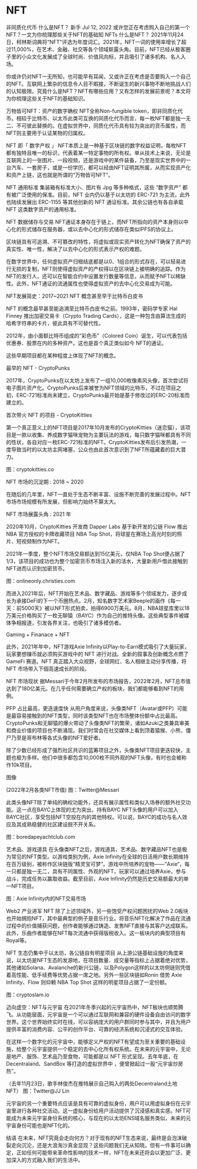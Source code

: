 # NFT
非同质化代币
什么是NFT？
新手
Jul 12, 2022
或许您正在考虑购入自己的第一个NFT？一文为你梳理那些关于NFT的基础知
NFTs
什么是NFT？
2021年11月24日，柯林斯词典将“NFT”评选为年度词汇。2021年，NFT一词的使用率增长了超过11,000%，在艺术、金融、社交等各个领域崭露头角。目前，NFT已经从极客圈子里的小众文化发展成了全球时尚、价值风向标，并且吸引了诸多机构、名人入场。

你或许仍对NFT一无所知，也可能早有耳闻，又或许正在考虑是否要购入一个自己的NFT。互联网上繁杂的信息令人目不暇接，不断诞生的新兴事物不断地挑战人们的认知极限。究竟什么是NFT？NFT有哪些应用？又有怎样的发展前景呢？本文将为你梳理这些关于NFT的基础知识。

万物皆可NFT：资产的数字确权
NFT全称Non-fungible token，即非同质化代币。相较于比特币、以太币此类可互换的同质化代币而言，每一枚NFT都是独一无二、不可彼此替换的。在虚拟世界中，同质化代币具有较为突出的货币属性，而NFT则主要用于认证某物的归属权。

NFT 即「 数字产权 」
NFT本质上是一种基于区块链的数字权益证明，每枚NFT都有独特且唯一的标识，代表着某一特定事物的所有权。单从技术上来说，无论是互联网上的一张图片、一段视频，还是游戏中的某件装备，乃至是现实世界中的一台汽车、一套房子，或是一份学历，都可以经由NFT证明其所属，从而实现资产化和资产上链，这也就是所谓的“万物皆可NFT”。

NFT 通用标准
集装箱有标准大小、图片有 Jpg 等多种格式，这些 “数字资产” 都有被广泛使用的保准。目前，NFT 业内仍以基于以太坊的 ERC-721 为主流，此外也陆续发展出 ERC-1155 等其他创新的 NFT 通证标准。其余公链也有各自承载 NFT 这类数字资产的通用标准。

NFT 数据储存与交易
NFT通证本身存在于链上，而NFT所指向的资产本身则以中心化的形式储存在服务器，或以去中心化的形式储存在类似IPFS的协议上。

区块链具有可追溯、不可篡改的特性，将虚拟或现实资产转化为NFT确保了资产的真实性、唯一性，解决了以去中心化的形式表示产权的难题。

在数字世界中，任何虚拟资产归根结底都是以0、1组合的形式存在，可以轻易进行无损的复制，NFT则使得虚拟资产的产权得以在区块链上被明确的追踪。作为NFT的发行人，还可以在智能合约中设置发行数量等信息，从而赋予NFT以稀缺性。此外，NFT通证的流通属性也使得虚拟资产的去中心化交易成为可能。

NFT发展简史：2017~2021
NFT 概念甚至早于比特币白皮书

NFT 的概念最早甚至能追溯至比特币白皮书之前。1993年，密码学专家 Hal Finney 推出加密交易卡（Crypto Trading Cards），这是一种包含由算法生成的哈希字符串的卡片，彼此具有不可替代性。

2012年，由小面额比特币组成的“彩色币”（Colored Coin）诞生，可以代表包括优惠券、股票在内的多种资产。这也是首个真正类似如今 NFT的通证。

这些早期项目都在某种程度上体现了NFT的概念。

最早的 NFT - CryptoPunks

2017年，CryptoPunks在以太坊上发布了一组10,000枚像素风头像，首次尝试将电子图片资产化。CryptoPunks后来被誉为NFT领域的比特币，不过在项目之初，ERC-721标准尚未建立，CryptoPunks最开始是基于修改过的ERC-20标准而建立的。

首次带火 NFT 的项目 - CryptoKitties

第一个真正意义上的NFT项目是2017年10月发布的CryptoKitties（迷恋猫），该项目是一款以收集、养成数字猫咪宠物为主要玩法的游戏，每只数字猫咪都具有不同的性状，各自对应一枚ERC-721标准的NFT。CryptoKitties发布后引发热潮，一度导致当时的以太坊主网堵塞，公众也由此首次意识到了NFT所蕴藏着的巨大潜力。



图：cryptokitties.co

NFT 市场的沉淀期 : 2018 ~ 2020

在随后的几年里，NFT一直处于生态不断丰富、设施不断完善的发展过程中。NFT市场市场规模有所发展，但影响力始终不算太大。

NFT 市场展露头角 : 2021 年

2020年10月，CryptoKitties 开发商 Dapper Labs 基于新开发的公链 Flow 推出 NBA 官方授权的卡牌收藏项目 NBA Top Shot，将球星在赛场上高光时刻的照片、短视频制作为NFT。

2021年一季度，整个NFT市场交易额达到15亿美元，仅NBA Top Shot便占据了1/3，该项目的成功也为整个加密货币市场注入新的活水，大量新用戶借此接触到NFT进而认识到加密货币。



图：onlineonly.christies.com

而进入2021年后，NFT开始在艺术品、数字藏品、游戏等多个领域发力，逐步成长为承接DeFi的下一个币圈热点。2月，知名数字艺术家Beeple的画作《每一天：前5000天》被以NFT形式拍卖，拍得6900万美元。8月，NBA球星库里以18万美元价格购买了一枚无聊猿（BAYC）作为自己的推特头像。这些典型事件被媒体争相报道，引发各界关注，也吸引了诸多模仿者。

Gaming + Finanace + NFT

此外，2021年年中，NFT游戏Axie Infinity以Play-to-Earn模式吸引了大量玩家，玩家要想赚币就必须购买游戏中的 NFT 进行对战。全新的叙事及创新概念点燃了 GameFi 赛道。NFT 真正踏入大众视野，全球网红、名人相继主动分享传播，将 NFT 市场带入下個高速成长的阶段。

NFT 市场现状
据Messari于今年2月所发布的市场报告，2022年2月，NFT总市值达到了180亿美元。在几乎任何需要确立产权的板块，我们都能够看到NFT的用例。

PFP 占比最高，更迭速度快
从用户角度来说，头像类NFT（Avatar或PFP）可能是最容易接触到的NFT类型，同时该类型NFT也在市场整体份额中占比最高。CryptoPunks和无聊猿的爆火带动了头像类NFT的繁荣，诸如Azuki之类兼具审美和商业价值的项目也不断涌现。我们时常会在社交媒体上看到顶着猿猴、小熊、僵尸乃至是哥布林等各式头像的NFT爱好者。

除了少数已经形成了强烈社区共识的蓝筹项目之外，头像类NFT项目更迭较快，主题也极为多样。他们中很多都包含10,000枚不同外观的NFT头像，有时也会被称作10k项目。

图像

(2022年2月各类NFT市值)
图：Twitter@Messari

此类头像NFT除了单纯的确权功能外，还具有展示属性和类似入场券的额外社交功能。这一点在BAYC上体现的尤为突出，持有BAYC NFT头像的用户可以加入BAYC社区，享受包括NFT空投在内的其他特权。可以说，BAYC的成功与名人效应及其成熟稳健的社区建设脱不开关系。


图：boredapeyachtclub.com

艺术品、游戏道具
在头像类NFT之后，游戏道具、艺术品、数字藏品NFT也是极为常见的NFT类型。以游戏类别为例，Axie Infinity在全球的日活用户数长期维持在百万级别，被称作区块链版“精灵宝可梦”。游戏中所培养的宠物——”Axie“，每一只都是独一无二，具有不同属性、外观的NFT，玩家可以通过培养Axie，参与战斗，完成任务以赢取收益。截至目前，Axie Infinity仍然是历史交易额最大的单一NFT项目。



图：Axie Infinity内的NFT交易市场

Web2 产业进军 NFT
除了上述领域外，另一些饱受产权问题困扰的Web 2.0板块也开始拥抱NFT，其中最典型的例子是音乐行业。将音乐NFT化解决了作品在流通过程中的价值捕获问题，创作者能够通过铸造、发售NFT直接与其客户达成联系。此外，乐曲作者能够在NFT每次流通中获得版税收入。这一板块内的典型项目有Royal等。

NFT 生态仍集中于以太坊，各公链自有明星项目
从上游公链基础设施的角度来说，以太坊是NFT生态的发源地，在项目数量、成交量等指标上占据着绝对优势，其他诸如Solana、Avalanche的新兴公链，以及Polygon这样的以太坊侧链则凭借着高性能、低手续费等优势占据一席之地。另外一些区块链如Ronin 借势 Axie Infinity、Flow 则仰赖 NBA Top Shot 这样的明星项目占据了一定份额。



图：cryptoslam.io

迈向虚空：NFT与元宇宙
在2021年冬季兴起的元宇宙热中，NFT板块也顺势腾飞。从功能层面，元宇宙是一个可以通过互联网和兼容的硬件设备自由访问的数字世界。这个世界始终实时在线，可以容纳庞大的用户群同时参与其中，并且为用户提供丰富的消费内容、公平的创作平台、可靠的经济系统和沉浸式的交互体验。

在这样一个数字化的元宇宙中，能够定义产权的NFT有望成为至关重要的基础设施，给整个元宇宙提供一个稳定的去中心化所有权系统。在未来的元宇宙中，无论是地产、服饰、艺术品乃至食物，可能都是以 NFT 形式呈现。去年年底，在Decentraland、SandBox 等打造的虚拟世界中 ，便曾掀起过一股“元宇宙炒房热”。


（去年11月23日，歌手林俊杰在推特展示自己购入的两处Decentraland土地NFT）
图：Twitter@JJ Lin

元宇宙的另一个重要特点应该是具有可靠的虚拟身份，用户可以用虚拟身份在元宇宙里进行各种社交活动。这一虚拟身份给用户活动提供了沉浸感和真实感。NFT可能成为未来元宇宙身份系统的核心，与现在的以太坊ENS域名服务类似，未来的元宇宙身份可能也是NFT化的。

结语
在未来，NFT究竟会走向何方？对于现有的NFT生态来说，最终是会泡沫破裂走向沉沦，还是大浪淘沙真金显现？这些问题我们无从知晓。但有一件事可以确定，正如任何可能带来革命性影响的技术一样，NFT在未来还将会以更加广泛、更加深入的方式融入我们的生活中。
